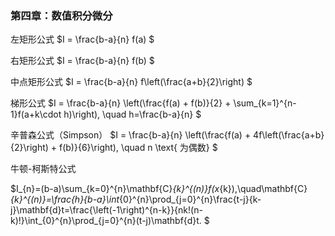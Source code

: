 ### 第四章：数值积分微分

左矩形公式 $I = \frac{b-a}{n} f(a) $

右矩形公式 $I = \frac{b-a}{n} f(b) $

中点矩形公式 $I = \frac{b-a}{n} f\left(\frac{a+b}{2}\right) $

梯形公式 $I = \frac{b-a}{n} \left(\frac{f(a) + f(b)}{2} + \sum_{k=1}^{n-1}f(a+k\cdot h)\right), \quad h=\frac{b-a}{n} $

辛普森公式（Simpson） $I = \frac{b-a}{n} \left(\frac{f(a) + 4f\left(\frac{a+b}{2}\right) + f(b)}{6}\right), \quad n \text{ 为偶数} $

牛顿-柯斯特公式

$I_{n}=(b-a)\sum_{k=0}^{n}\mathbf{C}_{k}^{(n)}f(x_{k}),\quad\mathbf{C}_{k}^{(n)}=\frac{h}{b-a}\int_{0}^{n}\prod_{j=0}^{n}\frac{t-j}{k-j}\mathbf{d}t=\frac{\left(-1\right)^{n-k}}{nk!(n-k)!}\int_{0}^{n}\prod_{j=0}^{n}(t-j)\mathbf{d}t. $